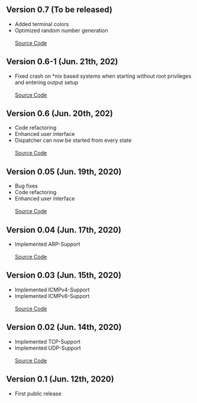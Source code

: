 ##  Version 0.7 (To be released)
- Added terminal colors
- Optimized random number generation\
\
[Source Code](https://github.com/r-richter/hyenae-ng/releases/tag/v0.7)

##  Version 0.6-1 (Jun. 21th, 202)
- Fixed crash on *nix based systems when starting without root privileges and entering output setup\
\
[Source Code](https://github.com/r-richter/hyenae-ng/releases/tag/v0.6-1)

##  Version 0.6 (Jun. 20th, 202)
- Code refactoring
- Enhanced user interface
- Dispatcher can now be started from every state\
\
[Source Code](https://github.com/r-richter/hyenae-ng/releases/tag/v0.6)

## Version 0.05 (Jun. 19th, 2020)
- Bug fixes
- Code refactoring
- Enhanced user interface\
\
[Source Code](https://github.com/r-richter/hyenae-ng/releases/tag/v0.5)

## Version 0.04 (Jun. 17th, 2020)
- Implemented ARP-Support\
\
[Source Code](https://github.com/r-richter/hyenae-ng/releases/tag/v0.4)

## Version 0.03 (Jun. 15th, 2020)
- Implemented ICMPv4-Support
- Implemented ICMPv6-Support\
\
[Source Code](https://github.com/r-richter/hyenae-ng/releases/tag/v0.3)

## Version 0.02 (Jun. 14th, 2020)
- Implemented TCP-Support
- Implemented UDP-Support\
\
[Source Code](https://github.com/r-richter/hyenae-ng/releases/tag/v0.2)

##  Version 0.1 (Jun. 12th, 2020)
- First public release

